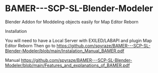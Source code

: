 # BAMER---SCP-SL-Blender-Modeler
Blender Addon for Moddeling objects easily for Map Editor Reborn


Installation


You will need to have a Local Server with EXILED/LABAPI and plugin Map Editor Reborn
Then go to 
      https://github.com/spyraze/BAMER---SCP-SL-Blender-Modeler/blob/main/Instalation_Manual_BAMER.pdf

Manual
      https://github.com/spyraze/BAMER---SCP-SL-Blender-Modeler/blob/main/Features_and_explanations_of_BAMER.pdf

